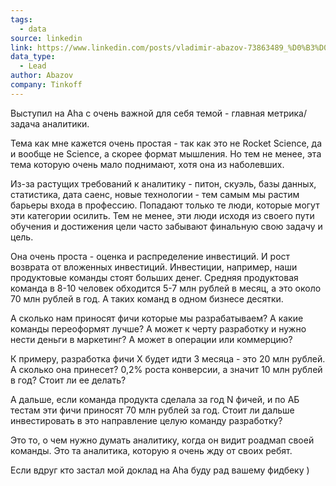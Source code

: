 ```yaml
---
tags:
  - data
source: linkedin
link: https://www.linkedin.com/posts/vladimir-abazov-73863489_%D0%B3%D0%BB%D0%B0%D0%B2%D0%BD%D0%B0%D1%8F-%D0%B7%D0%B0%D0%B4%D0%B0%D1%87%D0%B0-%D0%B0%D0%BD%D0%B0%D0%BB%D0%B8%D1%82%D0%B8%D0%BA%D0%B0-%D0%B2%D1%8B%D1%81%D1%82%D1%83%D0%BF%D0%B8%D0%BB-%D0%BD%D0%B0-aha-activity-7208813607311073280-SINv?utm_source=share&utm_medium=member_desktop
data_type:
  - Lead
author: Abazov
company: Tinkoff
---
```

Выступил на Aha с очень важной для себя темой - главная метрика/задача аналитики.  
  
Тема как мне кажется очень простая - так как это не Rocket Science, да и вообще не Science, а скорее формат мышления. Но тем не менее, эта тема которую очень мало поднимают, хотя она из наболевших.  
  
Из-за растущих требований к аналитику - питон, скуэль, базы данных, статистика, дата саенс, новые технологии - тем самым мы растим барьеры входа в профессию. Попадают только те люди, которые могут эти категории осилить. Тем не менее, эти люди исходя из своего пути обучения и достижения цели часто забывают финальную свою задачу и цель.  
  
Она очень проста - оценка и распределение инвестиций. И рост возврата от вложенных инвестиций. Инвестиции, например, наши продуктовые команды стоят больших денег. Средняя продуктовая команда в 8-10 человек обходится 5-7 млн рублей в месяц, а это около 70 млн рублей в год. А таких команд в одном бизнесе десятки.  
  
А сколько нам приносят фичи которые мы разрабатываем? А какие команды переоформят лучше? А может к черту разработку и нужно нести деньги в маркетинг? А может в операции или коммерцию?  
  
К примеру, разработка фичи X будет идти 3 месяца - это 20 млн рублей. А сколько она принесет? 0,2% роста конверсии, а значит 10 млн рублей в год? Стоит ли ее делать?  
  
А дальше, если команда продукта сделала за год N фичей, и по АБ тестам эти фичи приносят 70 млн рублей за год. Стоит ли дальше инвестировать в это направление целую команду разработку?  
  
Это то, о чем нужно думать аналитику, когда он видит роадмап своей команды. Это та аналитика, которую я очень жду от своих ребят.  
  
Если вдруг кто застал мой доклад на Aha буду рад вашему фидбеку )